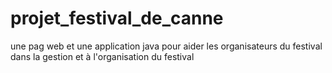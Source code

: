 # projet_festival_de_canne
une pag web et une application java pour aider les organisateurs du festival dans la gestion et à l'organisation du festival

